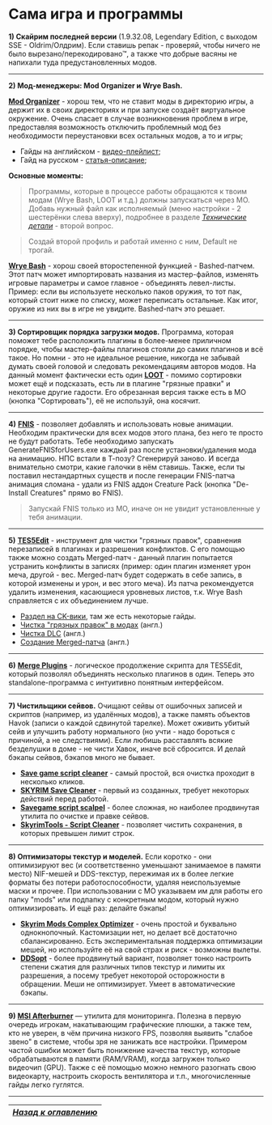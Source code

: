 # Сама игра и программы

**1) Скайрим последней версии** (1.9.32.08, Legendary Edition, с выходом SSE - Oldrim/Олдрим). Если ставишь репак - проверяй, чтобы ничего не было вырезано/перекодировано™, а также что добрые васяны не напихали туда предустановленных модов.

------

**2) Мод-менеджеры: Mod Organizer и Wrye Bash.**

[**Mod Organizer**](http://www.nexusmods.com/skyrim/mods/1334/?) -  хорош тем, что не ставит моды в директорию игры, а держит их в своих директориях и при запуске создаёт виртуальное окружение. Очень спасает в случае возникновения проблем в игре, предоставляя возможность отключить проблемный мод без необходимости переустановки всех остальных модов, а то и игры;

+ Гайды на английском - [видео-плейлист](https://www.youtube.com/playlist?list=PLE7DlYarj-DcLS9LyjEqOJwFUQIIQewcK);
+ Гайд на русском - [статья-описание](http://gamer-mods.ru/load/tes_v_skyrim/instrumentarij/mod_organizer/59-1-0-2739);

**Основные моменты:**

> Программы, которые в процессе работы обращаются к твоим модам (Wrye Bash, LOOT и т.д.) должны запускаться через МО. Добавь нужный файл как исполняемый (меню настройки - 2 шестерёнки слева вверху), подробнее в разделе [*Технические детали*](../02_Self-Help/03_Технические_детали.md) - второй вопрос.

> Создай второй профиль и работай именно с ним, Default не трогай.

[**Wrye Bash**](http://www.nexusmods.com/skyrim/mods/1840/?) - хорош своей второстепенной функцией - Bashed-патчем. Этот патч может импортировать названия из мастер-файлов, изменять игровые параметры и самое главное - объединять левел-листы. Пример: если вы используете несколько паков оружия, то тот пак, который стоит ниже по списку, может переписать остальные. Как итог, оружие из них вы в игре не увидите. Bashed-патч это решает.

------

**3) Сортировщик порядка загрузки модов.** Программа, которая поможет тебе расположить плагины в более-менее приличном порядке, чтобы мастер-файлы плагинов стояли до самих плагинов и всё такое. Но помни - это не идеальное решение, никогда не забывай думать своей головой и следовать рекомендациям авторов модов. На данный момент фактически есть один [**LOOT**](https://loot.github.io/) - помимо сортировки может ещё и подсказать, есть ли в плагине "грязные правки" и некоторые другие гадости. Его обрезанная версия также есть в МО (кнопка "Сортировать"), её не используй, она косячит.

------

**4)** [**FNIS**](http://www.nexusmods.com/skyrim/mods/11811/?) - позволяет добавлять и использовать новые анимации. Необходим практически для всех модов этого плана, без него те просто не будут работать. Тебе необходимо запускать GenerateFNISforUsers.exe каждый раз после установки/удаления мода на анимацию. НПС встали в Т-позу? Сгенерируй заново. И всегда внимательно смотри, какие галочки в нём ставишь. Также, если ты поставил нестандартных существ и после генерации FNIS-патча анимация сломана - удали из FNIS аддон Creature Pack (кнопка "De-Install Creatures" прямо во FNIS).

> Запускай FNIS только из МО, иначе он не увидит установленные у тебя анимации.

------

**5)** [**TES5Edit**](http://www.nexusmods.com/skyrim/mods/25859/?) - инструмент для чистки "грязных правок", сравнения перезаписей в плагинах и разрешения конфликтов. С его помощью также можно создать Merged-патч - данный плагин попытается устранить конфликты в записях (пример: один плагин изменяет урон меча, другой - вес. Merged-патч будет содержать в себе запись, в которой изменены и урон, и вес этого меча). Из патча рекомендуется удалить изменения, касающиеся уровневых листов, т.к. Wrye Bash справляется с их объединением лучше.

+ [Раздел на CK-вики](http://www.creationkit.com/index.php?title=Category:TES5Edit), там же есть некоторые гайды.
+ [Чистка "грязных правок" в модах](http://youtu.be/UOQO2S6HDBw) (англ.)
+ [Чистка DLC](http://youtu.be/Re8YBJm9l64) (англ.)
+ [Создание Merged-патча](http://youtu.be/BtLolEgVMTg) (англ.)

------

**6)** [**Merge Plugins**](http://www.nexusmods.com/skyrim/mods/69905/?) - логическое продолжение скрипта для TES5Edit, который позволял объединять несколько плагинов в один. Теперь это standalone-программа с интуитивно понятным интерфейсом.

------

**7) Чистильщики сейвов.** Очищают сейвы от ошибочных записей и скриптов (например, из удалённых модов), а также память объектов Havok (записи о каждой сдвинутой тарелке). Может оживить убитый сейв и улучшить работу нормального (но учти - надо бороться с причиной, а не следствиями). Если любишь расставлять всякие безделушки в доме - не чисти Хавок, иначе всё сбросится. И делай бэкапы сейвов, бэкапов много не бывает.

+ [**Save game script cleaner**](http://www.nexusmods.com/skyrim/mods/52363/?) - самый простой, вся очистка проходит в несколько кликов.
+ [**SKYRIM Save Cleaner**](http://www.nexusmods.com/skyrim/mods/31724/?) - первый из созданных, требует некоторых действий перед работой.
+ [**Savegame script scalpel**](http://www.nexusmods.com/skyrim/mods/53045/?) - более сложная, но наиболее продвинутая утилита по очистке и правке сейвов.
+ [**SkyrimTools - Script Cleaner**](http://www.nexusmods.com/skyrim/mods/76776/?) - позволяет чистить сохранения, в которых превышен лимит строк.

------

**8) Оптимизаторы текстур и моделей.** Если коротко - они оптимизируют вес (и соответственно уменьшают занимаемое в памяти место) NIF-мешей и DDS-текстур, пережимая их в более легкие форматы без потери работоспособности, удаляя неиспользуемые маски и прочее. При использовании с МО указываем им для работы его папку "mods" или подпапку с конкретным модом, который нужно оптимизировать. И ещё раз: делайте бэкапы!

+ [**Skyrim Mods Complex Optimizer**](http://www.nexusmods.com/skyrim/mods/13529/?) - очень простой и буквально однокнопочный. Кастомизации нет, но делает всё достаточно сбалансированно. Есть экспериментальная поддержка оптимизации мешей, но используйте её на свой страх и риск - возможны вылеты.
+ [**DDSopt**](http://www.nexusmods.com/skyrim/mods/5755/?) - более продвинутый вариант, позволяет тонко настроить степени сжатия для различных типов текстур и лимиты их разрешения, а посему требует некоторой осторожности в обращении. Меши не оптимизирует. Умеет в автоматические бэкапы.

------

**9) [MSI Afterburner](https://ru.msi.com/page/afterburner)** — утилита для мониторинга. Полезна в первую очередь игрокам, накатывающим графические плюшки, а также тем, кто не уверен, в чём причина низкого FPS, позволяя выявить "слабое звено" в системе, чтобы зря не занижать все настройки. Примером частой ошибки может быть понижение качества текстур, которые обрабатываются в памяти (RAM/VRAM), когда загружен только видеочип (GPU). Также с её помощью можно немного разогнать свою видеокарту, настроить скорость вентилятора и т.п., многочисленные гайды легко гуглятся.

------

|[*Назад к оглавлению*](../01_Оглавление.md)|
|:---:|
